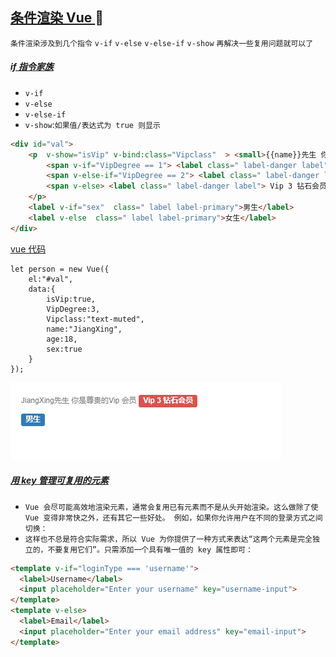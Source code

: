 [条件渲染 Vue ](#top) <b id="top"></b>  :maple_leaf:
----
`条件渲染涉及到几个指令` `v-if` `v-else` `v-else-if` `v-show` `再解决一些复用问题就可以了`

##### [if 指令家族](#top)
* `v-if`
* `v-else`
* `v-else-if`
* `v-show`:`如果值/表达式为 true 则显示`
```html
<div id="val">
    <p  v-show="isVip" v-bind:class="Vipclass"  > <small>{{name}}先生 你是尊贵的Vip 会员</small>
        <span v-if="VipDegree == 1"> <label class=" label-danger label"> Vip 1 高级会员</label> </span>
        <span v-else-if="VipDegree == 2"> <label class=" label-danger label"> Vip 2 超级会员</label> </span>
        <span v-else> <label class=" label-danger label"> Vip 3 钻石会员</label> </span>       
    </p>
    <label v-if="sex"  class=" label label-primary">男生</label>
    <label v-else  class=" label label-primary">女生</label>
</div>
```
[vue 代码](#top)
```node
let person = new Vue({
    el:"#val",
    data:{
        isVip:true,
        VipDegree:3,
        Vipclass:"text-muted",
        name:"JiangXing",
        age:18,
        sex:true
    }
});
```
![结果图](/Resources/vue/v-if.png)

##### [用 key 管理可复用的元素](#top)
* `Vue 会尽可能高效地渲染元素，通常会复用已有元素而不是从头开始渲染。这么做除了使 Vue 变得非常快之外，还有其它一些好处。
例如，如果你允许用户在不同的登录方式之间切换：`
* `这样也不总是符合实际需求，所以 Vue 为你提供了一种方式来表达“这两个元素是完全独立的，不要复用它们”。只需添加一个具有唯一值的 key 属性即可：`
```html
<template v-if="loginType === 'username'">
  <label>Username</label>
  <input placeholder="Enter your username" key="username-input">
</template>
<template v-else>
  <label>Email</label>
  <input placeholder="Enter your email address" key="email-input">
</template>
```
